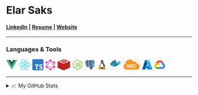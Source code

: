 # Elar Saks 
#### [LinkedIn](http://www.linkedin.com/in/elarsaks/) | [Resume](http://elar-saks.info/) | [Website](http://www.elarsaks.com) 
---
### Languages & Tools
*[<img height="30" src="https://raw.githubusercontent.com/elarsaks/elarsaks/master/images/vue.png">](https://vuejs.org/)
[<img height="30" src="https://raw.githubusercontent.com/elarsaks/elarsaks/master/images/react.png">](https://reactjs.org/)
[<img height="30" src="https://raw.githubusercontent.com/elarsaks/elarsaks/master/images/TypeScript.png">](https://www.typescriptlang.org/)
[<img height="30" src="https://raw.githubusercontent.com/elarsaks/elarsaks/master/images/graphql.png">](https://graphql.org/)
[<img height="30" src="https://raw.githubusercontent.com/elarsaks/elarsaks/master/images/redis.png">](https://redis.io/)
[<img height="30" src="https://raw.githubusercontent.com/elarsaks/elarsaks/master/images/node.png">](https://nodejs.org/en/)
[<img height="30" src="https://raw.githubusercontent.com/elarsaks/elarsaks/master/images/Postgres.png">](https://www.postgresql.org/)
[<img height="30" src="https://raw.githubusercontent.com/elarsaks/elarsaks/master/images/linux.png">](https://www.linux.org/)
[<img height="30" src="https://raw.githubusercontent.com/elarsaks/elarsaks/master/images/docker.png">](https://www.docker.com/)
[<img height="30" src="https://raw.githubusercontent.com/elarsaks/elarsaks/master/images/aws.png">](https://aws.amazon.com/)
[<img height="30" src="https://raw.githubusercontent.com/elarsaks/elarsaks/master/images/azure.png">](https://cloud.google.com/)
[<img height="30" src="https://raw.githubusercontent.com/elarsaks/elarsaks/master/images/gcp.png">](https://azure.microsoft.com/)*

---
<details>
  <summary>📈 My GitHub Stats</summary> 
<img align="centre" src="https://github-readme-stats.vercel.app/api?username=elarsaks&count_private=true&include_all_commits=true&show_icons=true&title_color=007bff&text_color=e7e7e7&icon_color=007bff&bg_color=171c28" />  

  ![Top Langs](https://github-readme-stats.vercel.app/api/top-langs/?username=elarsaks&layout=compact&title_color=007bff&text_color=e7e7e7&icon_color=007bff&bg_color=171c28)
</details>
